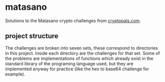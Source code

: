 # matasano
Solutions to the Matasano crypto challenges from [cryptopals.com](http://cryptopals.com/).

## project structure
The challenges are broken into seven sets, these correspond to directories in this project. Inside each directory are the challenges for that set. Some of the problems are implementations of functions which already exist in the standard library of the programing language used, but they are implemented anyway for practice (like the hex to base64 challenge for example).

